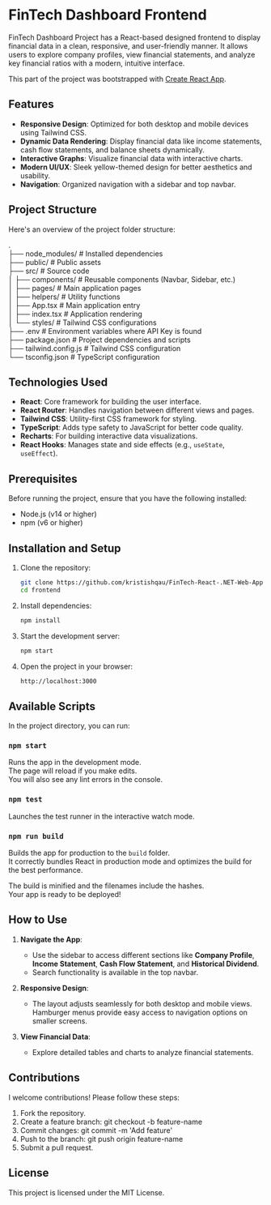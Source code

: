 # FinTech Dashboard Frontend

FinTech Dashboard Project has a React-based designed frontend to display financial data in a clean, responsive, and user-friendly manner. It allows users to explore company profiles, view financial statements, and analyze key financial ratios with a modern, intuitive interface.

This part of the project was bootstrapped with [Create React App](https://github.com/facebook/create-react-app).

## Features

- **Responsive Design**: Optimized for both desktop and mobile devices using Tailwind CSS.
- **Dynamic Data Rendering**: Display financial data like income statements, cash flow statements, and balance sheets dynamically.
- **Interactive Graphs**: Visualize financial data with interactive charts.
- **Modern UI/UX**: Sleek yellow-themed design for better aesthetics and usability.
- **Navigation**: Organized navigation with a sidebar and top navbar.

## Project Structure

Here's an overview of the project folder structure:

.\
├── node_modules/           # Installed dependencies\
├── public/                 # Public assets\
├── src/                    # Source code\
│   ├── components/         # Reusable components (Navbar, Sidebar, etc.)\
│   ├── pages/              # Main application pages\
│   ├── helpers/              # Utility functions\
│   ├── App.tsx             # Main application entry\
│   ├── index.tsx           # Application rendering\
│   └── styles/             # Tailwind CSS configurations\
├── .env                    # Environment variables where API Key is found\
├── package.json            # Project dependencies and scripts\
├── tailwind.config.js      # Tailwind CSS configuration\
└── tsconfig.json           # TypeScript configuration

## Technologies Used

- **React**: Core framework for building the user interface.
- **React Router**: Handles navigation between different views and pages.
- **Tailwind CSS**: Utility-first CSS framework for styling.
- **TypeScript**: Adds type safety to JavaScript for better code quality.
- **Recharts**: For building interactive data visualizations.
- **React Hooks**: Manages state and side effects (e.g., `useState`, `useEffect`).

## Prerequisites

Before running the project, ensure that you have the following installed:

- Node.js (v14 or higher)
- npm (v6 or higher)

## Installation and Setup

1. Clone the repository:

   ```bash
   git clone https://github.com/kristishqau/FinTech-React-.NET-Web-App.git
   cd frontend

2. Install dependencies:

   ```bash
   npm install

3. Start the development server:

   ```bash
   npm start

4. Open the project in your browser:

   ```bash
   http://localhost:3000

## Available Scripts

In the project directory, you can run:

### `npm start`

Runs the app in the development mode.\
The page will reload if you make edits.\
You will also see any lint errors in the console.

### `npm test`

Launches the test runner in the interactive watch mode.

### `npm run build`

Builds the app for production to the `build` folder.\
It correctly bundles React in production mode and optimizes the build for the best performance.

The build is minified and the filenames include the hashes.\
Your app is ready to be deployed!

## How to Use

1. **Navigate the App**:
    * Use the sidebar to access different sections like **Company Profile**, **Income Statement**, **Cash Flow Statement**, and **Historical Dividend**.
    * Search functionality is available in the top navbar.

2. **Responsive Design**:
    * The layout adjusts seamlessly for both desktop and mobile views. Hamburger menus provide easy access to navigation options on smaller screens.

3. **View Financial Data**:
    * Explore detailed tables and charts to analyze financial statements.

## Contributions
I welcome contributions! Please follow these steps:

1. Fork the repository.
2. Create a feature branch:
   git checkout -b feature-name
3. Commit changes:
   git commit -m 'Add feature'
4. Push to the branch:
   git push origin feature-name
5. Submit a pull request.

## License
This project is licensed under the MIT License.
